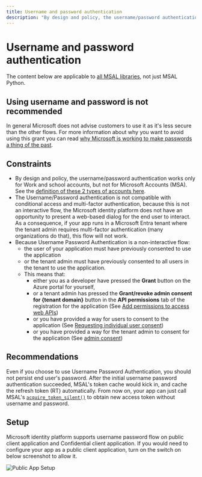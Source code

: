 ```yaml
---
title: Username and password authentication
description: "By design and policy, the username/password authentication works only for Work and school accounts, but not for Microsoft Accounts (MSA)."
---
```


# Username and password authentication

The content below are applicable to [all MSAL libraries](/entra/msal), not just MSAL Python.

## Using username and password is not recommended

In general Microsoft does not advise customers to use it as it's less secure than the other flows. For more information about why you want to avoid using this grant you can read [why Microsoft is working to make passwords a thing of the past](https://news.microsoft.com/features/whats-solution-growing-problem-passwords-says-microsoft/).

## Constraints

* By design and policy, the username/password authentication works only for Work and school accounts, but not for Microsoft Accounts (MSA).
  See the [definition of these 2 types of accounts here](/azure/active-directory/fundamentals/sign-up-organization).
* The Username/Password authentication is not compatible with conditional access and multi-factor authentication,
  because this is not an interactive flow, the Microsoft identity platform does not have an opportunity to present a web-based dialog for the end user to interact.
  As a consequence, if your app runs in a Microsoft Entra tenant where the tenant admin requires multi-factor authentication (many organizations do that), this flow will not work.
* Because Username Password Authentication is a non-interactive flow:
  - the user of your application must have previously consented to use the application 
  - or the tenant admin must have previously consented to all users in the tenant to use the application.
  - This means that:
     - either you as a developer have pressed the **Grant** button on the Azure portal for yourself, 
     - or a tenant admin has pressed the **Grant/revoke admin consent for {tenant domain}** button in the **API permissions** tab of the registration for the application (See [Add permissions to access web APIs](/azure/active-directory/develop/quickstart-configure-app-access-web-apis#add-permissions-to-access-web-apis))
     - or you have provided a way for users to consent to the application (See [Requesting individual user consent](/azure/active-directory/develop/v2-permissions-and-consent#requesting-individual-user-consent))
     - or you have provided a way for the tenant admin to consent for the application (See [admin consent](/azure/active-directory/develop/v2-permissions-and-consent#requesting-consent-for-an-entire-tenant))

## Recommendations

Even if you choose to use Username Password Authentication, you should not persist end user's password. After the initial username password authentication succeeded, MSAL's token cache would kick in, and cache the refresh token (RT) automatically. From now on, your app can just call MSAL's [`acquire_token_silent()`](https://msal-python.readthedocs.io/en/latest/#msal.ClientApplication.acquire_token_silent) to obtain new access token without username and password.

## Setup

Microsoft identity platform supports username password flow on public client application and Confidential client application.
If you would need to configure your app as a public client application, turn on the switch on below screenshot to allow it.

![Public App Setup](https://user-images.githubusercontent.com/821550/76988648-4499c280-6902-11ea-8be5-00292624a274.png)
